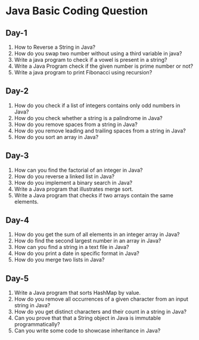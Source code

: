 # Java Basic Coding Question

## Day-1

1. How to Reverse a String in Java?
2. How do you swap two number without using a third variable in java?
3. Write a java program to check if a vowel is present in a string?
4. Write a Java Program check if the given number is prime number or not?
5. Write a java program to print Fibonacci using recursion?


## Day-2

1. How  do you check if a list of integers contains only odd numbers in Java?
2. How do you check whether a string is a palindrome in Java?
3. How do you remove spaces from a string in Java?
4. How do you remove leading and trailing spaces from a string in Java?
5. How do you sort an array in Java?


## Day-3

1. How can you find the factorial of an integer in Java?
2. How do you reverse a linked list in Java?
3. How do you implement a binary search in Java?
4. Write a Java program that illustrates merge sort.
5. Write a Java program that checks if two arrays contain the same elements.


## Day-4

1. How do you get the sum of all elements in an integer array in Java?
2. How do find the second largest number in an array in Java?
3. How can you find a string in a text file in Java?
4. How do you print a date in specific format in Java?
5. How do you merge two lists in Java? 


## Day-5

1. Write a Java program that sorts HashMap by value.
2. How do you remove all occurrences of a given character from an input string in Java?
3. How do you get distinct characters and their count in a string in Java?
4. Can you prove that that a String object in Java is immutable programmatically?
5. Can you write some code to showcase inheritance in Java?